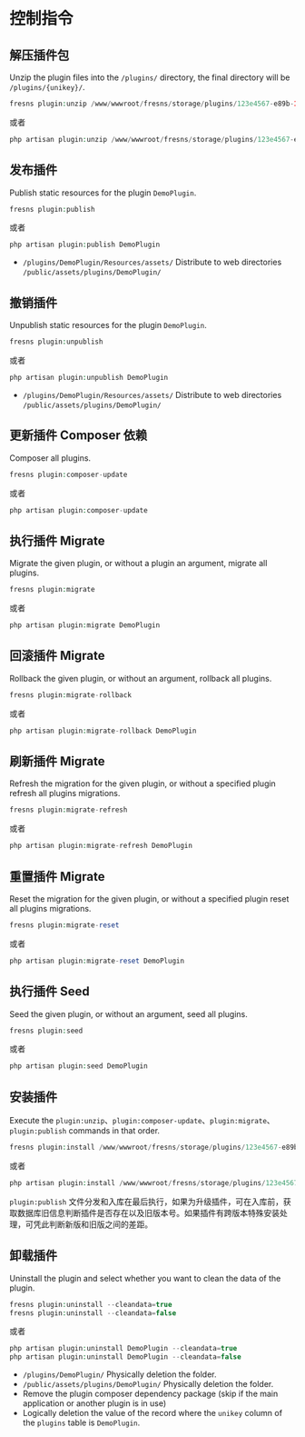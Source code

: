 # 控制指令

## 解压插件包

Unzip the plugin files into the `/plugins/` directory, the final directory will be `/plugins/{unikey}/`.

```php
fresns plugin:unzip /www/wwwroot/fresns/storage/plugins/123e4567-e89b-12d3-a456-426614174000.zip
```

或者

```php
php artisan plugin:unzip /www/wwwroot/fresns/storage/plugins/123e4567-e89b-12d3-a456-426614174000.zip
```

## 发布插件

Publish static resources for the plugin `DemoPlugin`.

```php
fresns plugin:publish
```

或者

```php
php artisan plugin:publish DemoPlugin
```

- `/plugins/DemoPlugin/Resources/assets/` Distribute to web directories `/public/assets/plugins/DemoPlugin/`

## 撤销插件

Unpublish static resources for the plugin `DemoPlugin`.

```php
fresns plugin:unpublish
```

或者

```php
php artisan plugin:unpublish DemoPlugin
```

- `/plugins/DemoPlugin/Resources/assets/` Distribute to web directories `/public/assets/plugins/DemoPlugin/`

## 更新插件 Composer 依赖

Composer all plugins.

```php
fresns plugin:composer-update
```

或者

```php
php artisan plugin:composer-update
```

## 执行插件 Migrate

Migrate the given plugin, or without a plugin an argument, migrate all plugins.

```php
fresns plugin:migrate
```

或者

```php
php artisan plugin:migrate DemoPlugin
```

## 回滚插件 Migrate

Rollback the given plugin, or without an argument, rollback all plugins.

```php
fresns plugin:migrate-rollback
```

或者

```php
php artisan plugin:migrate-rollback DemoPlugin
```

## 刷新插件 Migrate

Refresh the migration for the given plugin, or without a specified plugin refresh all plugins migrations.

```php
fresns plugin:migrate-refresh
```

或者

```php
php artisan plugin:migrate-refresh DemoPlugin
```

## 重置插件 Migrate

Reset the migration for the given plugin, or without a specified plugin reset all plugins migrations.

```php
fresns plugin:migrate-reset
```

或者

```php
php artisan plugin:migrate-reset DemoPlugin
```

## 执行插件 Seed

Seed the given plugin, or without an argument, seed all plugins.

```php
fresns plugin:seed
```

或者

```php
php artisan plugin:seed DemoPlugin
```

## 安装插件

Execute the `plugin:unzip`、`plugin:composer-update`、`plugin:migrate`、`plugin:publish` commands in that order.

```php
fresns plugin:install /www/wwwroot/fresns/storage/plugins/123e4567-e89b-12d3-a456-426614174000.zip
```

或者

```php
php artisan plugin:install /www/wwwroot/fresns/storage/plugins/123e4567-e89b-12d3-a456-426614174000.zip
```

`plugin:publish` 文件分发和入库在最后执行，如果为升级插件，可在入库前，获取数据库旧信息判断插件是否存在以及旧版本号。如果插件有跨版本特殊安装处理，可凭此判断新版和旧版之间的差距。

## 卸载插件

Uninstall the plugin and select whether you want to clean the data of the plugin.

```php
fresns plugin:uninstall --cleandata=true
fresns plugin:uninstall --cleandata=false
```

或者

```php
php artisan plugin:uninstall DemoPlugin --cleandata=true
php artisan plugin:uninstall DemoPlugin --cleandata=false
```

- `/plugins/DemoPlugin/` Physically deletion the folder.
- `/public/assets/plugins/DemoPlugin/` Physically deletion the folder.
- Remove the plugin composer dependency package (skip if the main application or another plugin is in use)
- Logically deletion the value of the record where the `unikey` column of the `plugins` table is `DemoPlugin`.
